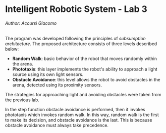 # Intelligent Robotic System - Lab 3

###### Author: Accursi Giacomo

The program was developed following the principles of *subsumption architecture*. The proposed architecture consists of three levels described below: 

+ **Random Walk**: basic behavior of the robot that moves randomly within the arena.
+ **Phototaxis**: this layer implements the robot's ability to approach a light source using its own light sensors. 
+ **Obstacle Avoidance**: this level allows the robot to avoid obstacles in the arena, detected using its proximity sensors. 

The strategies for approaching light and avoiding obstacles were taken from the previous lab.

In the step function obstacle avoidance is performed, then it invokes phototaxis which invokes random walk. In this way, random walk is the first to make its decision, and obstacle avoidance is the last. This is because obstacle avoidance must always take precedence.
